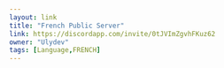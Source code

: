 ```yaml
---
layout: link
title: "French Public Server"
link: https://discordapp.com/invite/0tJVImZgvhFKuz62
owner: "Ulydev"
tags: [Language,FRENCH]
---
```

